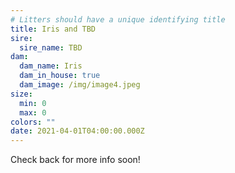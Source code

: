 ```yaml
---
# Litters should have a unique identifying title
title: Iris and TBD
sire:
  sire_name: TBD
dam:
  dam_name: Iris
  dam_in_house: true
  dam_image: /img/image4.jpeg
size:
  min: 0
  max: 0
colors: ""
date: 2021-04-01T04:00:00.000Z
---
```

Check back for more info soon!